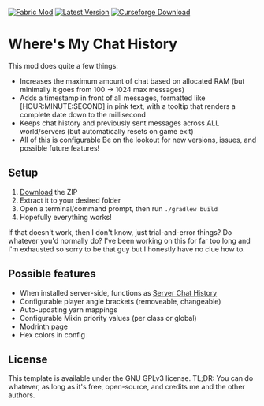 [![Fabric Mod](https://img.shields.io/badge/modloader-fabric-informational)](https://fabricmc.net/use/)
[![Latest Version](https://img.shields.io/badge/version-1.4.1-brightgreen)](https://github.com/Giggitybyte/ServerChatHistory/releases)
[![Curseforge Download](https://bit.ly/33eX25e)](https://www.curseforge.com/minecraft/mc-mods/wmch/files/all)
# Where's My Chat History

This mod does quite a few things:
- Increases the maximum amount of chat based on allocated RAM (but minimally it goes from 100 -> 1024 max messages)
- Adds a timestamp in front of all messages, formatted like [HOUR:MINUTE:SECOND] in pink text, with a tooltip that renders a complete date down to the millisecond
- Keeps chat history and previously sent messages across ALL world/servers (but automatically resets on game exit)
- All of this is configurable
Be on the lookout for new versions, issues, and possible future features!

## Setup

1. [Download](https://github.com/mrbuilder1961/WheresMyChatHistory/archive/refs/heads/1.18.x.zip) the ZIP
2. Extract it to your desired folder
3. Open a terminal/command prompt, then run `./gradlew build`
4. Hopefully everything works!

If that doesn't work, then I don't know, just trial-and-error things? Do whatever you'd normally do? I've been working on this for far too long and I'm exhausted so sorry to be that guy but I honestly have no clue how to.

## Possible features

- When installed server-side, functions as [Server Chat History](https://github.com/Giggitybyte/ServerChatHistory)
- Configurable player angle brackets (removeable, changeable)
- Auto-updating yarn mappings
- Configurable Mixin priority values (per class or global)
- Modrinth page
- Hex colors in config

## License

This template is available under the GNU GPLv3 license. TL;DR: You can do whatever, as long as it's free, open-source, and credits me and the other authors.
